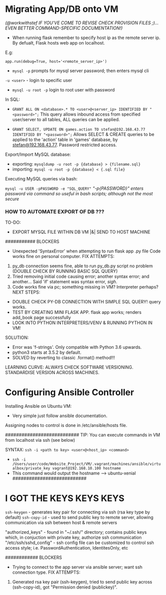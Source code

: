 # Migrating App/DB onto VM

*(@workwithstef IF YOU'VE COME TO REVISE CHECK PROVISION FILES ;)... EVEN BETTER COMMAND-SPECIFIC DOCUMENTATION!)*

- When running flask remember to specify host ip as the remote server ip. 
By defualt, Flask hosts web app on localhost.

E.g:

`app.run(debug=True, host='<remote_server_ip>')`


- `mysql -p` prompts for mysql server password; then enters mysql cli

`-u <user>` - login to specific user

- `mysql -u root -p` login to root user with password

In SQL:

- `GRANT ALL ON <database>.* TO <user>@<server_ip> IDENTIFIED BY "<password>";`
This query allows inbound access from specified user/server to all <database>
tables, ALL queries can be applied.

- `GRANT SELECT, UPDATE ON games.action TO stefan@192.168.43.77 IDENTIFIED BY "<password>";`
Allows SELECT & CREATE queries to be applied to the 'action' table in 'games' database, by stefan@192.168.43.77.
Password restricted access.

Export/Import MySQL database:

- exporting: `mysqldump -u root -p {database} > {filename.sql}`
- importing: `mysql -u root -p {database} < {.sql file}`

Executing MySQL queries via bash:

`mysql -u USER -pPASSWORD -e "SQL_QUERY"`
*"-p{PASSWORD}" enters password via command so useful in bash scripts; although not the most secure*


### HOW TO AUTOMATE EXPORT OF DB ???

TO-DO:
-  EXPORT MYSQL FILE WITHIN DB VM |&| SEND TO HOST MACHINE



########### BLOCKERS

- Unexpected 'SyntaxError' when attempting to run flask app .py file
Code works fine on personal computer.
FIX ATTEMPTS:
1. py_db connection seems fine, able to run py_db.py script no problem
(DOUBLE CHECK BY RUNNING BASIC SQL QUERY)
2. Tried removing initial code causing error; another syntax error; and another...
Said 'if' statement was syntax error, *sigh*.
3. Code works fine via pc; something missing in VM? Interpreter perhaps?
NEXT STEPS: 
- DOUBLE CHECK PY-DB CONNECTION WITH SIMPLE SQL QUERY! query works.
- TEST BY CREATING MINI FLASK APP. flask app works; renders add_book page successfully
- LOOK INTO PYTHON INTERPRETERS/VENV & RUNNING PYTHON IN VM!

SOLUTION:
- Error was 'f-strings'. Only compatible with Python 3.6 upwards. 
- python3 starts at 3.5.2 by default.
- SOLVED by reverting to classic .format() method!!!

LEARNING CURVE: ALWAYS CHECK SOFTWARE VERSIONING. STANDARDISE VERSION ACROSS MACHINES.


# Configuring Ansible Controller 


Installing Ansible on Ubuntu VM:
- Very simple just follow ansible documentation.

Assigning nodes to control is done in /etc/ansible/hosts file.

###########################
TIP: You can execute commands in VM from localhost via ssh (see below)

 SYNTAX: `ssh -i <path to key> <user>@<host_ip> <command>`
- `ssh -i /Users/user/code/Website_Project/VM/.vagrant/machines/ansible/virtualbox/private_key vagrant@192.168.10.100 hostname`
- This command would output the hostname --> ubuntu-xenial
###########################

# I GOT THE KEYS KEYS KEYS

`ssh-keygen` - generates key pair for connecting via ssh (rsa key type by default)
`ssh-copy-id` - used to send public key to remote server, allowing communication via ssh between host & remote servers

"authorized_keys" - found in "~/.ssh/" directory; contains public keys which, in conjuction with private key, authorize ssh communication 
"/etc/ssh/sshd_config" - ssh config file can be customized to control ssh access style; i.e. PasswordAuthentication, IdentitesOnly, etc


############ BLOCKERS

- Trying to connect to the app server via ansible server; want ssh connection type.
FIX ATTEMPTS:
1. Generated rsa key pair (ssh-keygen), tried to send public key across (ssh-copy-id), got "Permission denied (publickey)".

